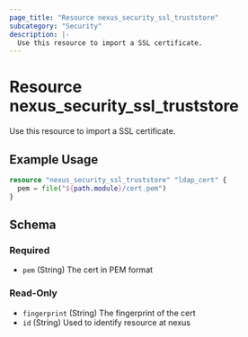 ```yaml
---
page_title: "Resource nexus_security_ssl_truststore"
subcategory: "Security"
description: |-
  Use this resource to import a SSL certificate.
---
```

# Resource nexus_security_ssl_truststore
Use this resource to import a SSL certificate.
## Example Usage
```terraform
resource "nexus_security_ssl_truststore" "ldap_cert" {
  pem = file("${path.module}/cert.pem")
}
```
<!-- schema generated by tfplugindocs -->
## Schema

### Required

- `pem` (String) The cert in PEM format

### Read-Only

- `fingerprint` (String) The fingerprint of the cert
- `id` (String) Used to identify resource at nexus
